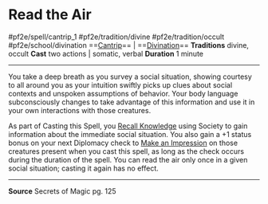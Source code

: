 
# Read the Air
#pf2e/spell/cantrip_1 #pf2e/tradition/divine #pf2e/tradition/occult #pf2e/school/divination 
==[Cantrip](Cantrip.md)== | ==[Divination](Divination.md)==
**Traditions** divine, occult
**Cast** two actions | somatic, verbal
**Duration** 1 minute

---
You take a deep breath as you survey a social situation, showing courtesy to all around you as your intuition swiftly picks up clues about social contexts and unspoken assumptions of behavior. Your body language subconsciously changes to take advantage of this information and use it in your own interactions with those creatures.

As part of Casting this Spell, you [Recall Knowledge](Recall%20Knowledge.md) using Society to gain information about the immediate social situation. You also gain a +1 status bonus on your next Diplomacy check to [Make an Impression](Make%20an%20Impression.md) on those creatures present when you cast this spell, as long as the check occurs during the duration of the spell. You can read the air only once in a given social situation; casting it again has no effect.

---
**Source** Secrets of Magic pg. 125
